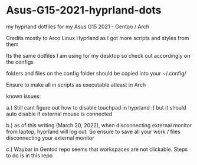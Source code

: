 # Asus-G15-2021-hyprland-dots
my hyprland dotfiles for my Asus G15 2021 - Gentoo / Arch

Credits mostly to Arco Linux Hyprland as I got more scripts and styles from them


Its the same dotfiles I am using for my desktop so check out accordingly on the configs

folders and files on the config folder should be copied into your ~/.config/



Ensure to make all in scripts as executable atleast in Arch

known issues:

a.) Still cant figure out how to disable touchpad in hyprland :( but it should auto disable if external mouse is connected

b.) as of this writing (March 20, 2022), when disconnecting external monitor from laptop, hyprland will log out. So ensure to save all your work / files
disconnecting your external monitor

c.) Waybar in Gentoo repo seems that workspaces are not clickable. Steps to do is in this repo
